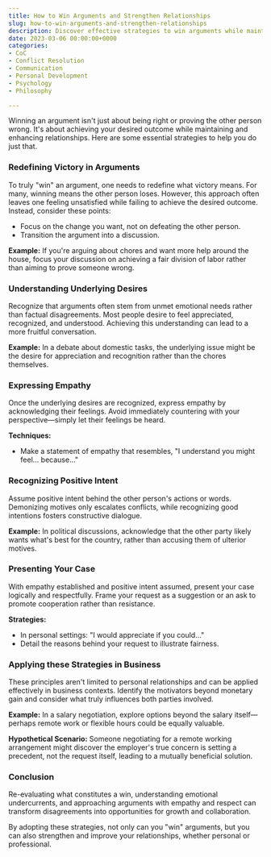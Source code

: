 ```yaml
---
title: How to Win Arguments and Strengthen Relationships
slug: how-to-win-arguments-and-strengthen-relationships
description: Discover effective strategies to win arguments while maintaining and strengthening relationships.
date: 2023-03-06 00:00:00+0000
categories:
- CoC
- Conflict Resolution
- Communication
- Personal Development
- Psychology
- Philosophy

---
```


Winning an argument isn't just about being right or proving the other person wrong. It's about achieving your desired outcome while maintaining and enhancing relationships. Here are some essential strategies to help you do just that.

### Redefining Victory in Arguments

To truly "win" an argument, one needs to redefine what victory means. For many, winning means the other person loses. However, this approach often leaves one feeling unsatisfied while failing to achieve the desired outcome. Instead, consider these points:

- Focus on the change you want, not on defeating the other person.
- Transition the argument into a discussion.

**Example:** If you're arguing about chores and want more help around the house, focus your discussion on achieving a fair division of labor rather than aiming to prove someone wrong.

### Understanding Underlying Desires

Recognize that arguments often stem from unmet emotional needs rather than factual disagreements. Most people desire to feel appreciated, recognized, and understood. Achieving this understanding can lead to a more fruitful conversation.

**Example:** In a debate about domestic tasks, the underlying issue might be the desire for appreciation and recognition rather than the chores themselves.

### Expressing Empathy

Once the underlying desires are recognized, express empathy by acknowledging their feelings. Avoid immediately countering with your perspective—simply let their feelings be heard.

**Techniques:**

- Make a statement of empathy that resembles, "I understand you might feel... because..."

### Recognizing Positive Intent

Assume positive intent behind the other person's actions or words. Demonizing motives only escalates conflicts, while recognizing good intentions fosters constructive dialogue.

**Example:** In political discussions, acknowledge that the other party likely wants what's best for the country, rather than accusing them of ulterior motives.

### Presenting Your Case

With empathy established and positive intent assumed, present your case logically and respectfully. Frame your request as a suggestion or an ask to promote cooperation rather than resistance.

**Strategies:**

- In personal settings: "I would appreciate if you could..."
- Detail the reasons behind your request to illustrate fairness.

### Applying these Strategies in Business

These principles aren't limited to personal relationships and can be applied effectively in business contexts. Identify the motivators beyond monetary gain and consider what truly influences both parties involved.

**Example:** In a salary negotiation, explore options beyond the salary itself—perhaps remote work or flexible hours could be equally valuable.

**Hypothetical Scenario:** Someone negotiating for a remote working arrangement might discover the employer's true concern is setting a precedent, not the request itself, leading to a mutually beneficial solution.

### Conclusion

Re-evaluating what constitutes a win, understanding emotional undercurrents, and approaching arguments with empathy and respect can transform disagreements into opportunities for growth and collaboration.

By adopting these strategies, not only can you "win" arguments, but you can also strengthen and improve your relationships, whether personal or professional.
